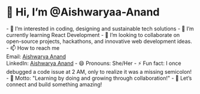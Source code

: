 <h1>👋 Hi, I’m @Aishwaryaa-Anand</h1>
- 👀 I’m interested in coding, designing and sustainable tech solutions
- 🌱 I’m currently learning React Development
- 💞️ I’m looking to collaborate on open-source projects, hackathons, and innovative web development ideas.
- 📫 How to reach me<br>
   Email: <a href="mailto:aishwarya.anand1125@gmail.com">Aishwarya Anand</a><br>
   LinkedIn: <a href="http://www.linkedin.com/in/aishwaryaa-anand">Aishwarya Anand</a>
- 😄 Pronouns: She/Her
- ⚡ Fun fact: I once debugged a code issue at 2 AM, only to realize it was a missing semicolon!
- 🌟 Motto: "Learning by doing and growing through collaboration!"
- 👋 Let’s connect and build something amazing!

<!---
Aishwaryaa-Anand/Aishwaryaa-Anand is a ✨ special ✨ repository because its `README.md` (this file) appears on your GitHub profile.
You can click the Preview link to take a look at your changes.
--->
